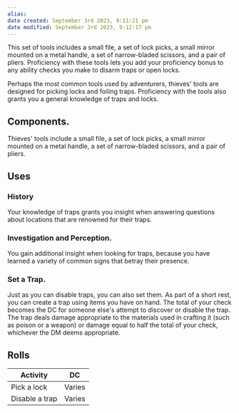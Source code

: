 ```yaml
---
alias: 
date created: September 3rd 2023, 9:11:21 pm
date modified: September 3rd 2023, 9:12:17 pm
---
```

This set of tools includes a small file, a set of lock picks, a small mirror mounted on a metal handle, a set of narrow-bladed scissors, and a pair of pliers. Proficiency with these tools lets you add your proficiency bonus to any ability checks you make to disarm traps or open locks.

Perhaps the most common tools used by adventurers, thieves' tools are designed for picking locks and foiling traps. Proficiency with the tools also grants you a general knowledge of traps and locks.

## Components.

Thieves' tools include a small file, a set of lock picks, a small mirror mounted on a metal handle, a set of narrow-bladed scissors, and a pair of pliers.

## Uses
### History
Your knowledge of traps grants you insight when answering questions about locations that are renowned for their traps.

### Investigation and Perception.
You gain additional insight when looking for traps, because you have learned a variety of common signs that betray their presence.

### Set a Trap.
Just as you can disable traps, you can also set them. As part of a short rest, you can create a trap using items you have on hand. The total of your check becomes the DC for someone else's attempt to discover or disable the trap. The trap deals damage appropriate to the materials used in crafting it (such as poison or a weapon) or damage equal to half the total of your check, whichever the DM deems appropriate.
## Rolls
|Activity|DC|
|---|---|
|Pick a lock|Varies|
|Disable a trap|Varies|
